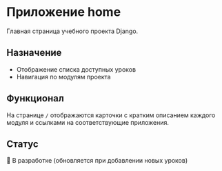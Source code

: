 # Приложение home

Главная страница учебного проекта Django.

## Назначение

- Отображение списка доступных уроков
- Навигация по модулям проекта

## Функционал

На странице `/` отображаются карточки с кратким описанием каждого модуля и ссылками на соответствующие приложения.

## Статус
🚧 В разработке (обновляется при добавлении новых уроков)
